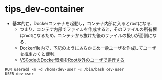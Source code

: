 # tips_dev-container
- 基本的に，Dockerコンテナを起動し，コンテナ内部に入るとrootになる．
  - つまり，コンテナ内部でファイルを作成すると，そのファイルの所有権はrootになるため，コンテナから抜けた後のファイルの扱いが面倒になる．
  - Dockerfile内で，下記のようにあらかじめ一般ユーザを作成してユーザを指定おくと便利．
  - [VSCodeのDocker環境をRoot以外のユーザで実行する](https://e-penguiner.com/vscode-developent-environment-docker-without-root/)

```
RUN useradd -m -d /home/dev-user -s /bin/bash dev-user
USER dev-user
```
